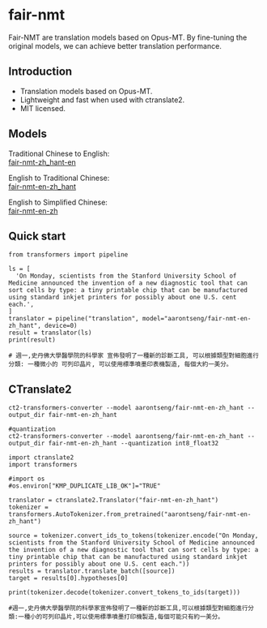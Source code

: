 # fair-nmt

Fair-NMT are translation models based on Opus-MT. By fine-tuning the original models, we can achieve better translation performance.

## Introduction
- Translation models based on Opus-MT.
- Lightweight and fast when used with ctranslate2.
- MIT licensed.
  
## Models
Traditional Chinese to English:  
[fair-nmt-zh_hant-en](https://huggingface.co/aarontseng/fair-nmt-zh_hant-en)

English to Traditional Chinese:  
[fair-nmt-en-zh_hant](https://huggingface.co/aarontseng/fair-nmt-en-zh_hant) 

English to Simplified Chinese:  
[fair-nmt-en-zh](https://huggingface.co/aarontseng/fair-nmt-en-zh)

## Quick start

```
from transformers import pipeline

ls = [
  'On Monday, scientists from the Stanford University School of Medicine announced the invention of a new diagnostic tool that can sort cells by type: a tiny printable chip that can be manufactured using standard inkjet printers for possibly about one U.S. cent each.',
]
translator = pipeline("translation", model="aarontseng/fair-nmt-en-zh_hant", device=0)
result = translator(ls)
print(result)

# 週一,史丹佛大學醫學院的科學家 宣佈發明了一種新的診斷工具, 可以根據類型對細胞進行分類: 一種微小的 可列印晶片, 可以使用標準噴墨印表機製造, 每個大約一美分。
```

## CTranslate2

```
ct2-transformers-converter --model aarontseng/fair-nmt-en-zh_hant --output_dir fair-nmt-en-zh_hant

#quantization
ct2-transformers-converter --model aarontseng/fair-nmt-en-zh_hant --output_dir fair-nmt-en-zh_hant --quantization int8_float32
```

```
import ctranslate2
import transformers

#import os
#os.environ["KMP_DUPLICATE_LIB_OK"]="TRUE"

translator = ctranslate2.Translator("fair-nmt-en-zh_hant")
tokenizer = transformers.AutoTokenizer.from_pretrained("aarontseng/fair-nmt-en-zh_hant")

source = tokenizer.convert_ids_to_tokens(tokenizer.encode("On Monday, scientists from the Stanford University School of Medicine announced the invention of a new diagnostic tool that can sort cells by type: a tiny printable chip that can be manufactured using standard inkjet printers for possibly about one U.S. cent each."))
results = translator.translate_batch([source])
target = results[0].hypotheses[0]

print(tokenizer.decode(tokenizer.convert_tokens_to_ids(target)))

#週一,史丹佛大學醫學院的科學家宣佈發明了一種新的診斷工具,可以根據類型對細胞進行分類:一種小的可列印晶片,可以使用標準噴墨打印機製造,每個可能只有約一美分。
```
